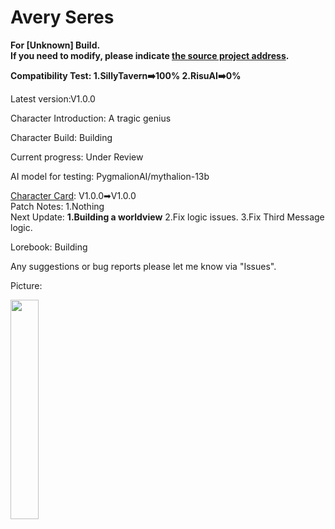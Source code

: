 # Avery Seres
**For [Unknown] Build.  
If you need to modify, please indicate [the source project address](https://github.com/GhostXia/Character-Card/tree/main/Unknow/Avery%20Seres).**

**Compatibility Test: 1.SillyTavern➡️100% 2.RisuAI➡️0%**

Latest version:V1.0.0

Character Introduction: A tragic genius

Character Build: Building

Current progress: Under Review

AI model for testing: PygmalionAI/mythalion-13b

[Character Card](https://github.com/GhostXia/Character-Card/blob/main/Crimson%20Future/Lin/Lin.png): V1.0.0➡V1.0.0  
Patch Notes: 1.Nothing  
Next Update: **1.Building a worldview** 2.Fix logic issues. 3.Fix Third Message logic.

Lorebook: Building

Any suggestions or bug reports please let me know via "Issues".

Picture:

<img decoding="async" src="" width="30%">

